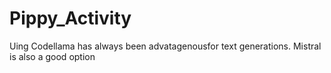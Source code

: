 # Pippy_Activity
Uing Codellama has always been advatagenousfor text generations.
Mistral is also a good option
